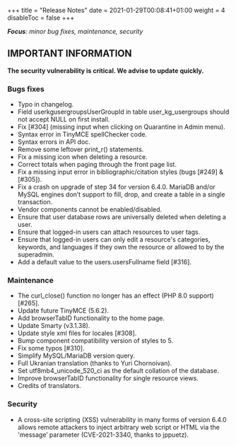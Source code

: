 +++
title = "Release Notes"
date = 2021-01-29T00:08:41+01:00
weight = 4
disableToc = false
+++

***Focus**: minor bug fixes, maintenance, security*

## IMPORTANT INFORMATION

**The security vulnerability is critical. We advise to update quickly.**

### Bugs fixes

* Typo in changelog.
* Field userkgusergroupsUserGroupId in table user_kg_usergroups should not accept NULL on first install.
* Fix [#304] (missing input when clicking on Quarantine in Admin menu).
* Syntax error in TinyMCE spellChecker code.
* Syntax errors in API doc.
* Remove some leftover print_r() statements.
* Fix a missing icon when deleting a resource.
* Correct totals when paging through the front page list.
* Fix a missing input error in bibliographic/citation styles (bugs [#249] & [#305]).
* Fix a crash on upgrade of step 34 for version 6.4.0. MariaDB and/or MySQL engines don’t support to fill, drop, and create a table in a single transaction.
* Vendor components cannot be enabled/disabled.
* Ensure that user database rows are universally deleted when deleting a user.
* Ensure that logged-in users can attach resources to user tags.
* Ensure that logged-in users can only edit a resource's categories, keywords, and languages if they own the resource or allowed to by the superadmin.
* Add a default value to the users.usersFullname field [#316].

### Maintenance

* The curl_close() function no longer has an effect (PHP 8.0 support) [#265].
* Update future TinyMCE (5.6.2).
* Add browserTabID functionality to the home page.
* Update Smarty (v3.1.38).
* Update style xml files for locales [#308].
* Bump component compatibility version of styles to 5.
* Fix some typos [#310].
* Simplify MySQL/MariaDB version query.
* Full Ukranian translation (thanks to Yuri Chornoivan).
* Set utf8mb4_unicode_520_ci as the default collation of the database.
* Improve browserTabID functionality for single resource views.
* Credits of translators.

### Security

* A cross-site scripting (XSS) vulnerability in many forms of version 6.4.0 allows remote attackers to inject arbitrary web script or HTML via the 'message’ parameter (CVE-2021-3340, thanks to jppuetz).
